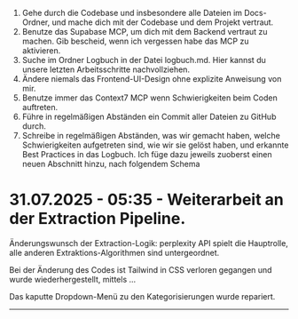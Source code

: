 1. Gehe durch die Codebase und insbesondere alle Dateien im Docs-Ordner, und mache dich mit der Codebase und dem Projekt vertraut.
2. Benutze das Supabase MCP, um dich mit dem Backend vertraut zu machen. Gib bescheid, wenn ich vergessen habe das MCP zu aktivieren.
3. Suche im Ordner Logbuch in der Datei logbuch.md. Hier kannst du unsere letzten Arbeitsschritte nachvollziehen.
4. Ändere niemals das Frontend-UI-Design ohne explizite Anweisung von mir.
5. Benutze immer das Context7 MCP wenn Schwierigkeiten beim Coden auftreten.
6. Führe in regelmäßigen Abständen ein Commit aller Dateien zu GitHub durch.
7. Schreibe in regelmäßigen Abständen, was wir gemacht haben, welche Schwierigkeiten aufgetreten sind, wie wir sie gelöst haben, und erkannte Best Practices in das Logbuch. Ich füge dazu jeweils zuoberst einen neuen Abschnitt hinzu, nach folgendem Schema

# 31.07.2025 - 05:35 - Weiterarbeit an der Extraction Pipeline.

Änderungswunsch der Extraction-Logik: perplexity API spielt die Hauptrolle, alle anderen Extraktions-Algorithmen sind untergeordnet. 

Bei der Änderung des Codes ist Tailwind in CSS verloren gegangen und wurde wiederhergestellt, mittels ...

Das kaputte Dropdown-Menü zu den Kategorisierungen wurde repariert.

---

